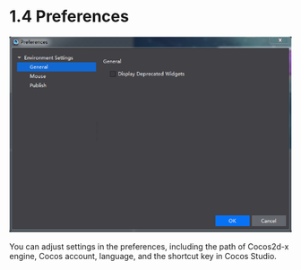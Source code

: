 # 1.4 Preferences


![Image](res/Image024.png)

You can adjust settings in the preferences, including the path of Cocos2d-x engine, Cocos account, language, and the shortcut key in Cocos Studio.


